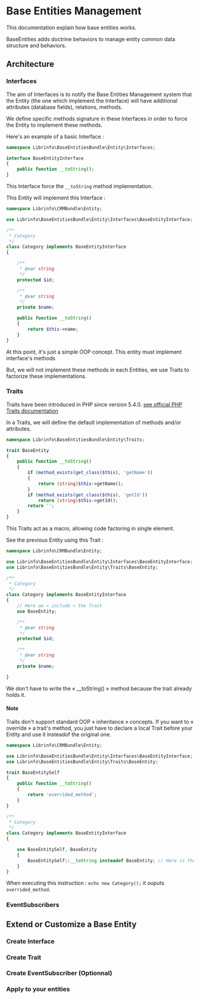 # Base Entities Management

This documentation explain how base entities works.

BaseEntities adds doctrine behaviors to manage entity common data structure and behaviors.

## Architecture

### Interfaces

The aim of Interfaces is to notify the Base Entities Management system
that the Entity (the one which implement the Interface) will have additional attributes (database fields), relations, methods.

We define specific methods signature in these Interfaces in order to force the Entity to implement these methods.

Here's an example of a basic Interface :

```php
namespace Librinfo\BaseEntitiesBundle\Entity\Interfaces;

interface BaseEntityInterface
{
    public function __toString();
}
```

This Interface force the ```__toString``` method implementation.

This Entity will implement this Interface :

```php
namespace Librinfo\CRMBundle\Entity;

use Librinfo\BaseEntitiesBundle\Entity\Interfaces\BaseEntityInterface;

/**
 * Category
 */
class Category implements BaseEntityInterface
{

    /**
     * @var string
     */
    protected $id;

    /**
     * @var string
     */
    private $name;

    public function __toString()
    {
        return $this->name;
    }
}
```

At this point, it's just a simple OOP concept. This entity must implement interface's methods

But, we will not implement these methods in each Entities, we use Traits to factorize these implementations.

### Traits

Traits have been introduced in PHP since version 5.4.0.
[see official PHP Traits documentation](http://php.net/manual/fr/language.oop5.traits.php)

In a Traits, we will define the default implementation of methods and/or attributes.

```php
namespace Librinfo\BaseEntitiesBundle\Entity\Traits;

trait BaseEntity
{
    public function __toString()
    {
        if (method_exists(get_class($this), 'getName'))
        {
            return (string)$this->getName();
        }
        if (method_exists(get_class($this), 'getId'))
            return (string)$this->getId();
        return '';
    }
}
```

This Traits act as a macro, allowing code factoring in single element.

See the previous Entity using this Trait :

```php
namespace Librinfo\CRMBundle\Entity;

use Librinfo\BaseEntitiesBundle\Entity\Interfaces\BaseEntityInterface;
use Librinfo\BaseEntitiesBundle\Entity\Traits\BaseEntity;

/**
 * Category
 */
class Category implements BaseEntityInterface
{
    // Here we « include » the Trait
    use BaseEntity;

    /**
     * @var string
     */
    protected $id;

    /**
     * @var string
     */
    private $name;

}
```

We don't have to write the « __toString() » method because the trait already holds it.

#### Note

Traits don't support standard OOP « inheritance » concepts. If you want to « override » a trait's method,
you just have to declare a local Trait before your Entity and use it insteadof the original one.

```php
namespace Librinfo\CRMBundle\Entity;

use Librinfo\BaseEntitiesBundle\Entity\Interfaces\BaseEntityInterface;
use Librinfo\BaseEntitiesBundle\Entity\Traits\BaseEntity;

trait BaseEntitySelf
{
    public function __toString()
    {
        return 'overrided_method';
    }
}

/**
 * Category
 */
class Category implements BaseEntityInterface
{

    use BaseEntitySelf, BaseEntity
    {
        BaseEntitySelf::__toString insteadof BaseEntity; // Here is the « overriding » instruction
    }
}

```

When executing this instruction : ```echo new Category();``` it ouputs ```overrided_method```.

### EventSubscribers



## Extend or Customize a Base Entity

### Create Interface

### Create Trait

### Create EventSubscriber (Optionnal)

### Apply to your entities